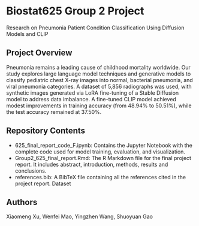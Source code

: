 # Biostat625 Group 2 Project

Research on Pneumonia Patient Condition Classification Using Diffusion Models and CLIP

## Project Overview

 Pneumonia remains a leading cause of childhood mortality worldwide. Our study explores large language
 model techniques and generative models to classify pediatric chest X-ray images into normal, bacterial pneumonia, and viral
 pneumonia categories. A dataset of 5,856 radiographs was used, with synthetic images generated via
 LoRA fine-tuning of a Stable Diffusion model to address data imbalance. A fine-tuned CLIP model
 achieved modest improvements in training accuracy (from 48.94% to 50.51%), while the test accuracy
 remained at 37.50%.

## Repository Contents

- 625_final_report_code_F.ipynb:
Contains the Jupyter Notebook with the complete code used for model training, evaluation, and visualization.
- Group2_625_final_report.Rmd:
The R Markdown file for the final project report. It includes abstract, introduction, methods, results and conclusions.
- references.bib:
A BibTeX file containing all the references cited in the project report.
Dataset

## Authors

Xiaomeng Xu, Wenfei Mao, Yingzhen Wang, Shuoyuan Gao
